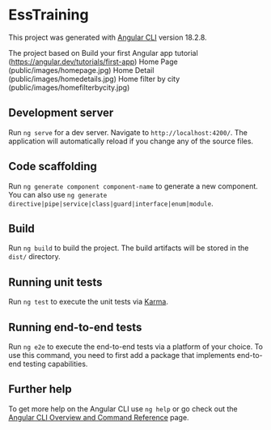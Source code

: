 # EssTraining

This project was generated with [Angular CLI](https://github.com/angular/angular-cli) version 18.2.8.

The project based on Build your first Angular app tutorial (https://angular.dev/tutorials/first-app)
Home Page
(public/images/homepage.jpg)
Home Detail
(public/images/homedetails.jpg)
Home filter by city
(public/images/homefilterbycity.jpg)



## Development server

Run `ng serve` for a dev server. Navigate to `http://localhost:4200/`. The application will automatically reload if you change any of the source files.

## Code scaffolding

Run `ng generate component component-name` to generate a new component. You can also use `ng generate directive|pipe|service|class|guard|interface|enum|module`.

## Build

Run `ng build` to build the project. The build artifacts will be stored in the `dist/` directory.

## Running unit tests

Run `ng test` to execute the unit tests via [Karma](https://karma-runner.github.io).

## Running end-to-end tests

Run `ng e2e` to execute the end-to-end tests via a platform of your choice. To use this command, you need to first add a package that implements end-to-end testing capabilities.

## Further help

To get more help on the Angular CLI use `ng help` or go check out the [Angular CLI Overview and Command Reference](https://angular.dev/tools/cli) page.
